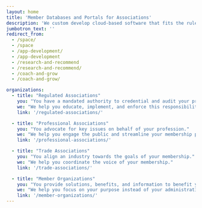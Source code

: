 ```yaml
---
layout: home
title: 'Member Databases and Portals for Associations'
description: 'We custom develop cloud-based software that fits the rules, bylaws, and regulatory requirements of associations.'
jumbotron_text: ''
redirect_from:
  - /space/
  - /space
  - /app-development/
  - /app-development
  - /research-and-recommend
  - /research-and-recommend/
  - /coach-and-grow
  - /coach-and-grow/

organizations:
  - title: "Regulated Associations"
    you: "You have a mandated authority to credential and audit your profession or industry."
    we: "We help you educate, implement, and enforce this responsibility."
    link: '/regulated-associations/'

  - title: "Professional Associations"
    you: "You advocate for key issues on behalf of your profession."
    we: "We help you engage the public and streamline your membership processes."
    link: '/professional-associations/'

  - title: "Trade Associations"
    you: "You align an industry towards the goals of your membership."
    we: "We help you coordinate the voice of your membership."
    link: '/trade-associations/'

  - title: "Member Organizations"
    you: "You provide solutions, benefits, and information to benefit your members."
    we: "We help you focus on your purpose instead of your administration."
    link: '/member-organizations/'
---
```


